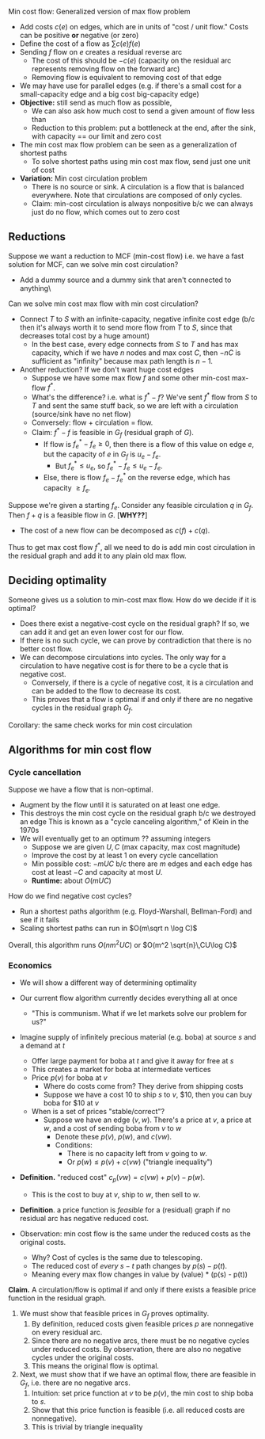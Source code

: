 Min cost flow: Generalized version of max flow problem
- Add costs $c(e)$ on edges, which are in units of "cost / unit flow." Costs can be positive **or** negative (or zero)
- Define the cost of a flow as $\sum c(e) f(e)$
- Sending $f$ flow on $e$ creates a residual reverse arc
	- The cost of this should be $-c(e)$ (capacity on the residual arc represents removing flow on the forward arc)
	- Removing flow is equivalent to removing cost of that edge
- We may have use for parallel edges (e.g. if there's a small cost for a small-capacity edge and a big cost big-capacity edge)
- **Objective:** still send as much flow as possible,  
	- We can also ask how much cost to send a given amount of flow less than 
	- Reduction to this problem: put a bottleneck at the end, after the sink, with capacity == our limit and zero cost
- The min cost max flow problem can be seen as a generalization of shortest paths
	- To solve shortest paths using min cost max flow, send just one unit of cost
- **Variation:** Min cost circulation problem
	- There is no source or sink. A circulation is a flow that is balanced everywhere. Note that circulations are composed of only cycles.
	- Claim: min-cost circulation is always nonpositive b/c we can always just do no flow, which comes out to zero cost
## Reductions
Suppose we want a reduction to MCF (min-cost flow) i.e. we have a fast solution for MCF, can we solve min cost circulation?
- Add a dummy source and a dummy sink that aren't connected to anything\

Can we solve min cost max flow with min cost circulation?
- Connect $T$ to $S$ with an infinite-capacity, negative infinite cost edge (b/c then it's always worth it to send more flow from $T$ to $S$, since that decreases total cost by a huge amount)
	- In the best case, every edge connects from $S$ to $T$ and has max capacity, which if we have $n$ nodes and max cost $C$, then $-nC$ is sufficient as "infinity" because max path length is $n-1$.
- Another reduction? If we don't want huge cost edges
	- Suppose we have some max flow $f$ and some other min-cost max-flow $f^*$.
	- What's the difference? i.e. what is $f^* - f$? We've sent $f^*$ flow from $S$ to $T$ and sent the same stuff back, so we are left with a circulation (source/sink have no net flow)
	- Conversely: flow + circulation = flow.
	- Claim:  $f^* - f$ is feasible in $G_f$ (residual graph of $G$).
		- If flow is $f_e^* - f_e \ge 0$, then there is a flow of this value on edge $e$, but the capacity of $e$ in $G_f$ is $u_e - f_e$.
			- But $f_e^* \le u_e$, so $f_e^* - f_e \le u_e - f_e$.
		- Else, there is flow $f_e - f_e^*$ on the reverse edge, which has capacity $\ge f_e$.

Suppose we're given a starting $f_e$. Consider any feasible circulation $q$ in $G_f$. Then $f + q$ is a feasible flow in $G$. [**WHY??**]
- The cost of a new flow can be decomposed as $c(f) + c(q)$.

Thus to get max cost flow $f^*$, all we need to do is add min cost circulation in the residual graph and add it to any plain old max flow.
## Deciding optimality
Someone gives us a solution to min-cost max flow. How do we decide if it is optimal?
- Does there exist a negative-cost cycle on the residual graph? If so, we can add it and get an even lower cost for our flow.
- If there is no such cycle, we can prove by contradiction that there is no better cost flow.
- We can decompose circulations into cycles. The only way for a circulation to have negative cost is for there to be a cycle that is negative cost.
	- Conversely, if there is a cycle of negative cost, it is a circulation and can be added to the flow to decrease its cost.
	- This proves that a flow is optimal if and only if there are no negative cycles in the residual graph $G_f$.

Corollary: the same check works for min cost circulation
## Algorithms for min cost flow
### Cycle cancellation
Suppose we have a flow that is non-optimal.
- Augment by the flow until it is saturated on at least one edge.
- This destroys the min cost cycle on the residual graph b/c we destroyed an edge
This is known as a "cycle canceling algorithm," of Klein in the 1970s
- We will eventually get to an optimum ?? assuming integers
	- Suppose we are given $U, C$ (max capacity, max cost magnitude)
	- Improve the cost by at least 1 on every cycle cancellation
	- Min possible cost: $-mUC$ b/c there are $m$ edges and each edge has cost at least $-C$ and capacity at most $U$.
	- **Runtime:** about $O(mUC)$

How do we find negative cost cycles?
- Run a shortest paths algorithm (e.g. Floyd-Warshall, Bellman-Ford) and see if it fails
- Scaling shortest paths can run in $O(m\sqrt n \log C)$

Overall, this algorithm runs $O(nm^2 UC)$ or $O(m^2 \sqrt{n}\,CU\log C)$
### Economics
- We will show a different way of determining optimality
- Our current flow algorithm currently decides everything all at once
	- "This is communism. What if we let markets solve our problem for us?"
- Imagine supply of infinitely precious material (e.g. boba) at source $s$ and a demand at $t$
	- Offer large payment for boba at $t$ and give it away for free at $s$
	- This creates a market for boba at intermediate vertices
	- Price $p(v)$ for boba at $v$
		- Where do costs come from? They derive from shipping costs
		- Suppose we have a cost 10 to ship $s$ to $v$, $10, then you can buy boba for $10 at $v$
	- When is a set of prices "stable/correct"?
		- Suppose we have an edge $(v, w)$. There's a price at $v$, a price at $w$, and a cost of sending boba from $v$ to $w$
			- Denote these $p(v)$, $p(w)$, and $c(vw)$.
			- Conditions:
				- There is no capacity left from $v$ going to $w$.
				- Or $p(w) \le p(v) + c(vw)$ ("triangle inequality")

- **Definition.** "reduced cost" $c_p(vw) = c(vw) + p(v) - p(w)$.
	- This is the cost to buy at $v$, ship to $w$, then sell to $w$.
- **Definition**. a price function is *feasible* for a (residual) graph if no residual arc has negative reduced cost.
- Observation: min cost flow is the same under the reduced costs as the original costs.
	- Why? Cost of cycles is the same due to telescoping.
	- The reduced cost of *every* $s-t$ path changes by $p(s) - p(t)$.
	- Meaning every max flow changes in value by (value) * (p(s) - p(t))

**Claim.** A circulation/flow is optimal if and only if there exists a feasible price function in the residual graph.
1. We must show that feasible prices in $G_f$ proves optimality.
	1. By definition, reduced costs given feasible prices $p$ are nonnegative on every residual arc.
	2. Since there are no negative arcs, there must be no negative cycles under reduced costs. By observation, there are also no negative cycles under the original costs.
	3. This means the original flow is optimal.
2. Next, we must show that if we have an optimal flow, there are feasible in $G_f$, i.e. there are no negative arcs.
	1. Intuition: set price function at $v$ to be $p(v)$, the min cost to ship boba to $s$. 
	2. Show that this price function is feasible (i.e. all reduced costs are nonnegative).
	3. This is trivial by triangle inequality